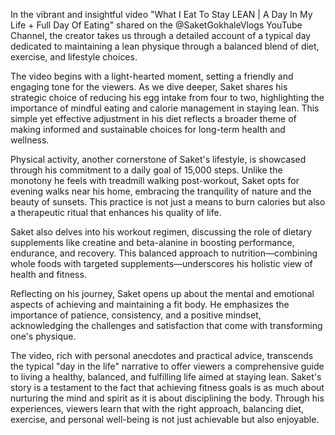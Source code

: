 In the vibrant and insightful video "What I Eat To Stay LEAN | A Day In My Life + Full Day Of Eating" shared on the @SaketGokhaleVlogs YouTube Channel, the creator takes us through a detailed account of a typical day dedicated to maintaining a lean physique through a balanced blend of diet, exercise, and lifestyle choices.

The video begins with a light-hearted moment, setting a friendly and engaging tone for the viewers. As we dive deeper, Saket shares his strategic choice of reducing his egg intake from four to two, highlighting the importance of mindful eating and calorie management in staying lean. This simple yet effective adjustment in his diet reflects a broader theme of making informed and sustainable choices for long-term health and wellness.

Physical activity, another cornerstone of Saket's lifestyle, is showcased through his commitment to a daily goal of 15,000 steps. Unlike the monotony he feels with treadmill walking post-workout, Saket opts for evening walks near his home, embracing the tranquility of nature and the beauty of sunsets. This practice is not just a means to burn calories but also a therapeutic ritual that enhances his quality of life.

Saket also delves into his workout regimen, discussing the role of dietary supplements like creatine and beta-alanine in boosting performance, endurance, and recovery. This balanced approach to nutrition—combining whole foods with targeted supplements—underscores his holistic view of health and fitness.

Reflecting on his journey, Saket opens up about the mental and emotional aspects of achieving and maintaining a fit body. He emphasizes the importance of patience, consistency, and a positive mindset, acknowledging the challenges and satisfaction that come with transforming one's physique.

The video, rich with personal anecdotes and practical advice, transcends the typical "day in the life" narrative to offer viewers a comprehensive guide to living a healthy, balanced, and fulfilling life aimed at staying lean. Saket's story is a testament to the fact that achieving fitness goals is as much about nurturing the mind and spirit as it is about disciplining the body. Through his experiences, viewers learn that with the right approach, balancing diet, exercise, and personal well-being is not just achievable but also enjoyable.